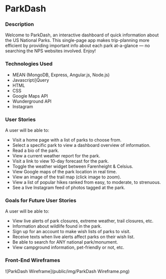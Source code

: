 # ParkDash

### Description

Welcome to ParkDash, an interactive dashboard of quick information about the US National Parks. This single-page app makes trip-planning more efficient by providing important info about each park at-a-glance — no searching the NPS websites involved. Enjoy!


### Technologies Used

* MEAN (MongoDB, Express, Angular.js, Node.js)
* Javascript/jQuery
* HTML
* CSS
* Google Maps API
* Wunderground API
* Instagram


### User Stories

A user will be able to:

* Visit a home page with a list of parks to choose from.
* Select a specific park to view a dashboard overview of information.
* Read a bio of the park.
* View a current weather report for the park.
* Visit a link to view 10-day forecast for the park.
* Toggle the weather widget between Farenheight & Celsius.
* View Google maps of the park location in real time.
* View an image of the trail map (click image to zoom).
* View a list of popular hikes ranked from easy, to moderate, to strenuous.
* See a live Instagram feed of photos tagged at the park.

### Goals for Future User Stories

A user will be able to:

* View live alerts of park closures, extreme weather, trail closures, etc.
* Information about wildlife found in the park.
* Sign up for an account to make wish lists of parks to visit.
* Receive texts when live alerts affect parks on their wish list.
* Be able to search for ANY national park/monument.
* View campground information, pet-friendly or not, etc.


### Front-End Wireframes

![ParkDash Wireframe](public/img/ParkDash Wireframe.png)

